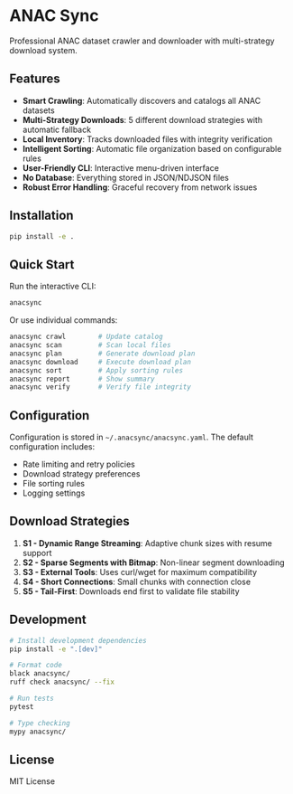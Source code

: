 # ANAC Sync

Professional ANAC dataset crawler and downloader with multi-strategy download system.

## Features

- **Smart Crawling**: Automatically discovers and catalogs all ANAC datasets
- **Multi-Strategy Downloads**: 5 different download strategies with automatic fallback
- **Local Inventory**: Tracks downloaded files with integrity verification
- **Intelligent Sorting**: Automatic file organization based on configurable rules
- **User-Friendly CLI**: Interactive menu-driven interface
- **No Database**: Everything stored in JSON/NDJSON files
- **Robust Error Handling**: Graceful recovery from network issues

## Installation

```bash
pip install -e .
```

## Quick Start

Run the interactive CLI:

```bash
anacsync
```

Or use individual commands:

```bash
anacsync crawl        # Update catalog
anacsync scan         # Scan local files
anacsync plan         # Generate download plan
anacsync download     # Execute download plan
anacsync sort         # Apply sorting rules
anacsync report       # Show summary
anacsync verify       # Verify file integrity
```

## Configuration

Configuration is stored in `~/.anacsync/anacsync.yaml`. The default configuration includes:

- Rate limiting and retry policies
- Download strategy preferences
- File sorting rules
- Logging settings

## Download Strategies

1. **S1 - Dynamic Range Streaming**: Adaptive chunk sizes with resume support
2. **S2 - Sparse Segments with Bitmap**: Non-linear segment downloading
3. **S3 - External Tools**: Uses curl/wget for maximum compatibility
4. **S4 - Short Connections**: Small chunks with connection close
5. **S5 - Tail-First**: Downloads end first to validate file stability

## Development

```bash
# Install development dependencies
pip install -e ".[dev]"

# Format code
black anacsync/
ruff check anacsync/ --fix

# Run tests
pytest

# Type checking
mypy anacsync/
```

## License

MIT License

